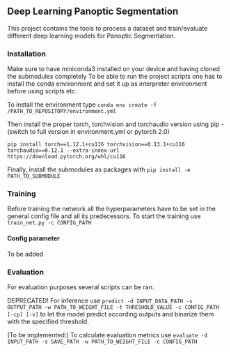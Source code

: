 ## Deep Learning Panoptic Segmentation
This project contains the tools to process a dataset and train/evaluate different deep learning models for Panoptic Segmentation.

### Installation
Make sure to have miniconda3 installed on your device and having cloned the submodules completely
To be able to run the project scripts one has to install the conda environment and set it up as interpreter environment before using scripts etc.

To install the environment type 
`conda env create -f /PATH_TO_REPOSITORY/environment.yml`

Then install the proper torch, torchvision and torchaudio version using pip - (switch to full version in environment.yml or pytorch 2.0) 

`pip install torch==1.12.1+cu116 torchvision==0.13.1+cu116 torchaudio==0.12.1 --extra-index-url https://download.pytorch.org/whl/cu116`

Finally, install the submodules as packages with
`pip install -e PATH_TO_SUBMODULE`

### Training
Before training the network all the hyperparameters have to be set in the general config file and all its predecessors. To start the training use `train_net.py -c CONFIG_PATH` 

#### Config parameter
To be added

### Evaluation
For evaluation purposes several scripts can be ran.

DEPRECATED!
For inference use `predict -d INPUT_DATA_PATH -s OUTPUT_PATH -w PATH_TO_WEIGHT_FILE -t THRESHOLD_VALUE -c CONFIG_PATH [-cp] [-v]` to let the model predict according outputs and binarize them with the specified threshold.

(To be implemented:)
To calculate evaluation metrics use `evaluate -d INPUT_PATH -s SAVE_PATH -w PATH_TO_WEIGHT_FILE -c CONFIG_PATH`
